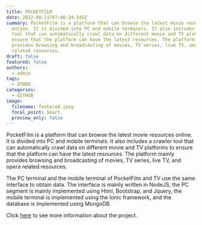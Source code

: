 ```yaml
---
title: POCKETFILM
date: 2022-08-11T07:46:34.342Z
summary: PocketFilm is a platform that can browse the latest movie resources
  online. It is divided into PC and mobile terminals. It also includes a crawler
  tool that can automatically crawl data on different movie and TV platforms to
  ensure that the platform can have the latest resources. The platform mainly
  provides browsing and broadcasting of movies, TV series, live TV, and opera
  related resources.
draft: false
featured: false
authors:
  - admin
tags:
  - OTHER
categories:
  - GITHUB
image:
  filename: featured.jpeg
  focal_point: Smart
  preview_only: false
---
```

PocketFilm is a platform that can browse the latest movie resources online. It is divided into PC and mobile terminals. It also includes a crawler tool that can automatically crawl data on different movie and TV platforms to ensure that the platform can have the latest resources. The platform mainly provides browsing and broadcasting of movies, TV series, live TV, and opera related resources.

The PC terminal and the mobile terminal of PocketFilm and TV use the same interface to obtain data. The interface is mainly written in NodeJS, the PC segment is mainly implemented using Html, Bootstrap, and Jquery, the mobile terminal is implemented using the Ionic framework, and the database is implemented using MongoDB.

Click [here](https://github.com/graysonwp/PocketFilm) to see more information about the project.